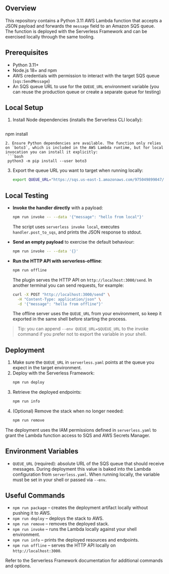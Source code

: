 ## Overview

This repository contains a Python 3.11 AWS Lambda function that accepts a JSON payload and forwards the `message` field to an Amazon SQS queue. The function is deployed with the Serverless Framework and can be exercised locally through the same tooling.

## Prerequisites

- Python 3.11+
- Node.js 18+ and npm
- AWS credentials with permission to interact with the target SQS queue (`sqs:SendMessage`)
- An SQS queue URL to use for the `QUEUE_URL` environment variable (you can reuse the production queue or create a separate queue for testing)

## Local Setup

1. Install Node dependencies (installs the Serverless CLI locally):
   ```bash
 npm install
  ```
2. Ensure Python dependencies are available. The function only relies on `boto3`, which is included in the AWS Lambda runtime, but for local invocation you can install it explicitly:
   ```bash
   python3 -m pip install --user boto3
   ```
3. Export the queue URL you want to target when running locally:
   ```bash
   export QUEUE_URL="https://sqs.us-east-1.amazonaws.com/975049899047/sqs-hackathon-2025"
   ```

## Local Testing

- **Invoke the handler directly** with a payload:
  ```bash
  npm run invoke -- --data '{"message": "hello from local"}'
  ```
  The script uses `serverless invoke local`, executes `handler.post_to_sqs`, and prints the JSON response to stdout.

- **Send an empty payload** to exercise the default behaviour:
  ```bash
  npm run invoke -- --data '{}'
  ```

- **Run the HTTP API with serverless-offline**:
  ```bash
  npm run offline
  ```
  The plugin serves the HTTP API on `http://localhost:3000/send`. In another terminal you can send requests, for example:
  ```bash
  curl -X POST "http://localhost:3000/send" \
    -H "Content-Type: application/json" \
    -d '{"message": "hello from offline"}'
  ```
  The offline server uses the `QUEUE_URL` from your environment, so keep it exported in the same shell before starting the process.

> Tip: you can append `--env QUEUE_URL=$QUEUE_URL` to the invoke command if you prefer not to export the variable in your shell.

## Deployment

1. Make sure the `QUEUE_URL` in `serverless.yaml` points at the queue you expect in the target environment.
2. Deploy with the Serverless Framework:
   ```bash
   npm run deploy
   ```
3. Retrieve the deployed endpoints:
   ```bash
   npm run info
   ```
4. (Optional) Remove the stack when no longer needed:
   ```bash
   npm run remove
   ```

The deployment uses the IAM permissions defined in `serverless.yaml` to grant the Lambda function access to SQS and AWS Secrets Manager.

## Environment Variables

- `QUEUE_URL` (required): absolute URL of the SQS queue that should receive messages. During deployment this value is baked into the Lambda configuration from `serverless.yaml`. When running locally, the variable must be set in your shell or passed via `--env`.

## Useful Commands

- `npm run package` – creates the deployment artifact locally without pushing it to AWS.
- `npm run deploy` – deploys the stack to AWS.
- `npm run remove` – removes the deployed stack.
- `npm run invoke` – runs the Lambda locally against your shell environment.
- `npm run info` – prints the deployed resources and endpoints.
- `npm run offline` – serves the HTTP API locally on `http://localhost:3000`.

Refer to the Serverless Framework documentation for additional commands and options.
